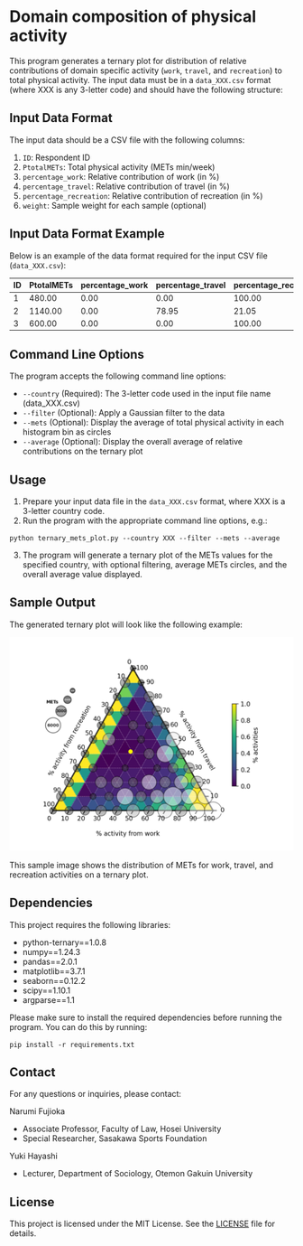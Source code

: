 
# Domain composition of physical activity

This program generates a ternary plot for distribution of relative contributions of domain specific activity (`work`, `travel`, and `recreation`) to total physical activity. The input data must be in a `data_XXX.csv` format (where XXX is any 3-letter code) and should have the following structure:

## Input Data Format

The input data should be a CSV file with the following columns:

1. `ID`: Respondent ID
2. `PtotalMETs`: Total physical activity (METs min/week)
3. `percentage_work`: Relative contribution of work (in %)
4. `percentage_travel`: Relative contribution of travel (in %)
5. `percentage_recreation`: Relative contribution of recreation (in %)
6. `weight`: Sample weight for each sample (optional)

## Input Data Format Example

Below is an example of the data format required for the input CSV file (`data_XXX.csv`):

| ID    | PtotalMETs | percentage_work | percentage_travel | percentage_recreation | weight   |
|-------|------------|-----------------|-------------------|-----------------------|----------|
| 1 | 480.00     | 0.00            | 0.00              | 100.00                | 3644.23  |
| 2 | 1140.00    | 0.00            | 78.95             | 21.05                 | 5731.78  |
| 3 | 600.00     | 0.00            | 0.00              | 100.00                | 9216.62 |

## Command Line Options

The program accepts the following command line options:

- `--country` (Required): The 3-letter code used in the input file name (data_XXX.csv)
- `--filter` (Optional): Apply a Gaussian filter to the data
- `--mets` (Optional): Display the average of total physical activity in each histogram bin as circles
- `--average` (Optional): Display the overall average of relative contributions on the ternary plot

## Usage

1. Prepare your input data file in the `data_XXX.csv` format, where XXX is a 3-letter country code.
2. Run the program with the appropriate command line options, e.g.:

```
python ternary_mets_plot.py --country XXX --filter --mets --average
```

3. The program will generate a ternary plot of the METs values for the specified country, with optional filtering, average METs circles, and the overall average value displayed.

## Sample Output

The generated ternary plot will look like the following example:

![Sample Ternary Plot](sample.png)

This sample image shows the distribution of METs for work, travel, and recreation activities on a ternary plot.

## Dependencies

This project requires the following libraries:

- python-ternary==1.0.8
- numpy==1.24.3
- pandas==2.0.1
- matplotlib==3.7.1
- seaborn==0.12.2
- scipy==1.10.1
- argparse==1.1

Please make sure to install the required dependencies before running the program. You can do this by running:

```
pip install -r requirements.txt
```

## Contact

For any questions or inquiries, please contact:

Narumi Fujioka
- Associate Professor, Faculty of Law, Hosei University
- Special Researcher, Sasakawa Sports Foundation

Yuki Hayashi
- Lecturer, Department of Sociology, Otemon Gakuin University

## License

This project is licensed under the MIT License. See the [LICENSE](LICENSE) file for details.

